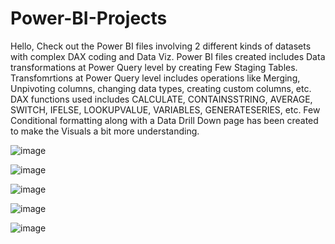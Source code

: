 # Power-BI-Projects

Hello,
Check out the Power BI files involving 2 different kinds of datasets with complex DAX coding and Data Viz.
Power BI files created includes Data transformations at Power Query level by creating Few Staging Tables.
Transfomrtions at Power Query level includes operations like Merging, Unpivoting columns, changing data types, creating custom columns, etc.
DAX functions used includes CALCULATE, CONTAINSSTRING, AVERAGE, SWITCH, IFELSE, LOOKUPVALUE, VARIABLES, GENERATESERIES, etc.
Few Conditional formatting along with a Data Drill Down page has been created to make the Visuals a bit more understanding.


![image](https://github.com/user-attachments/assets/96d06a01-e5c4-4b03-a6f2-279c85899629)



























![image](https://github.com/user-attachments/assets/0af2afdd-dab3-4f46-a799-c4585982b2dd)

















![image](https://github.com/user-attachments/assets/2a108ff3-20e8-4824-bbbd-a6ed59899de0)











![image](https://github.com/user-attachments/assets/44ac05b4-b29a-4be6-8120-2f6c1ef93921)
















![image](https://github.com/user-attachments/assets/412d5bbb-f84d-4a4e-ab0a-2b04720371b5)
